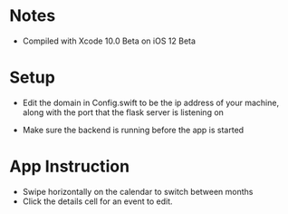 # Notes

* Compiled with Xcode 10.0 Beta on iOS 12 Beta

# Setup

* Edit the domain in Config.swift to be the ip address of your machine,
along with the port that the flask server is listening on

* Make sure the backend is running before the app is started

# App Instruction

* Swipe horizontally on the calendar to switch between months
* Click the details cell for an event to edit.
